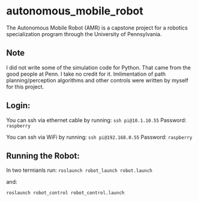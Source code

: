 # autonomous_mobile_robot
The Autonomous Mobile Robot (AMR) is a capstone project for a robotics specialization program through the University of Pennsylvania.

## Note
I did not write some of the simulation code for Python. That came from the good people at Penn. I take no credit for it. Imlimentation of path planning/perception algorithms and other controls were written by myself for this project.

## Login:
You can ssh via ethernet cable by running: 
`ssh pi@10.1.10.55`
Password: `raspberry`

You can ssh via WiFi by running: 
`ssh pi@192.168.0.55`
Password: `raspberry`

## Running the Robot:
In two termianls run: 
`roslaunch robot_launch robot.launch`

and: 

`roslaunch robot_control robot_control.launch`
